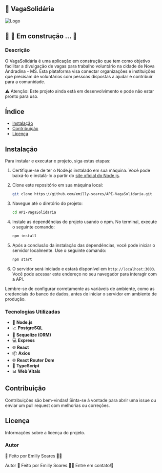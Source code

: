 ## 🌟 VagaSolidária

![Logo](https://github.com/emilly-soares/API-VagaSolidaria/assets/54116441/6f94f003-bdca-458e-830a-bfb441cac93d)

## 🚧 🚀 Em construção ... 🚧

### Descrição
O VagaSolidária é uma aplicação em construção que tem como objetivo facilitar a divulgação de vagas para trabalho voluntário na cidade de Nova Andradina - MS. 
Esta plataforma visa conectar organizações e instituições que precisam de voluntários com pessoas dispostas a ajudar e contribuir para a comunidade.

⚠️ Atenção: Este projeto ainda está em desenvolvimento e pode não estar pronto para uso.

## Índice

- [Instalação](#instalação)
- [Contribuição](#contribuição)
- [Licença](#licença)

## Instalação

Para instalar e executar o projeto, siga estas etapas:

1. Certifique-se de ter o Node.js instalado em sua máquina. Você pode baixá-lo e instalá-lo a partir do [site oficial do Node.js](https://nodejs.org/).

2. Clone este repositório em sua máquina local:

    ```bash
    git clone https://github.com/emilly-soares/API-VagaSolidaria.git
    ```

3. Navegue até o diretório do projeto:

    ```bash
    cd API-VagaSolidaria
    ```

4. Instale as dependências do projeto usando o npm. No terminal, execute o seguinte comando:

    ```bash
    npm install
    ```

5. Após a conclusão da instalação das dependências, você pode iniciar o servidor localmente. Use o seguinte comando:

    ```bash
    npm start
    ```

6. O servidor será iniciado e estará disponível em `http://localhost:3003`. Você pode acessar este endereço no seu navegador para interagir com a API.

Lembre-se de configurar corretamente as variáveis de ambiente, como as credenciais do banco de dados, antes de iniciar o servidor em ambiente de produção.


### Tecnologias Utilizadas
- 🚀 **Node.js**
- 📈 **PostgreSQL**
- 🔗 **Sequelize (ORM)**
- 💻 **Express**
- 🌐 **React**
- 📦 **Axios**
- 🌐 **React Router Dom**
- 💼 **TypeScript**
- 📊 **Web Vitals**

## Contribuição

Contribuições são bem-vindas! Sinta-se à vontade para abrir uma issue ou enviar um pull request com melhorias ou correções.

## Licença

Informações sobre a licença do projeto.

### Autor
📝 Feito por Emilly Soares 👋🏽


Autor 📝
Feito por Emilly Soares 👋🏽 Entre em contato!🚀


   
